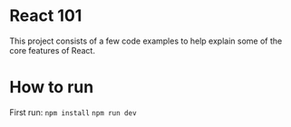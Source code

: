 # React 101
This project consists of a few code examples to help explain some of the core features of React.

# How to run
First run: `npm install`
`npm run dev`
